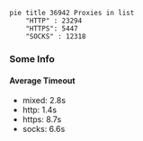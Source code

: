 
```mermaid
pie title 36942 Proxies in list
    "HTTP" : 23294
    "HTTPS": 5447
    "SOCKS" : 12318
```

### Some Info
#### Average Timeout

- mixed: 2.8s
- http: 1.4s
- https: 8.7s
- socks: 6.6s